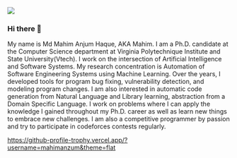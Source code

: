![](https://komarev.com/ghpvc/?username=mahimanzum&color=green)
### Hi there 👋
My name is Md Mahim Anjum Haque, AKA Mahim. I am a Ph.D. candidate at the Computer Science department at Virginia Polytechnique Institute and State University(Vtech). I work on the intersection of Artificial Intelligence and Software Systems. My research concentration is Automation of Software Engineering Systems using Machine Learning. Over the years, I developed tools for program bug fixing, vulnerability detection, and modeling program changes. I am also interested in automatic code generation from Natural Language and Library learning, abstraction from a Domain Specific Language. I work on problems where I can apply the knowledge I gained throughout my Ph.D. career as well as learn new things to embrace new challenges. I am also a competitive programmer by passion and try to participate in codeforces contests regularly.
<!--
**mahimanzum/mahimanzum** is a ✨ _special_ ✨ repository because its `README.md` (this file) appears on your GitHub profile.

Here are some ideas to get you started:

- 🔭 I’m currently working on ...
- 🌱 I’m currently learning ...
- 👯 I’m looking to collaborate on ...
- 🤔 I’m looking for help with ...
- 💬 Ask me about ...
- 📫 How to reach me: ...
- 😄 Pronouns: ...
- ⚡ Fun fact: ...
-->

https://github-profile-trophy.vercel.app/?username=mahimanzum&theme=flat

